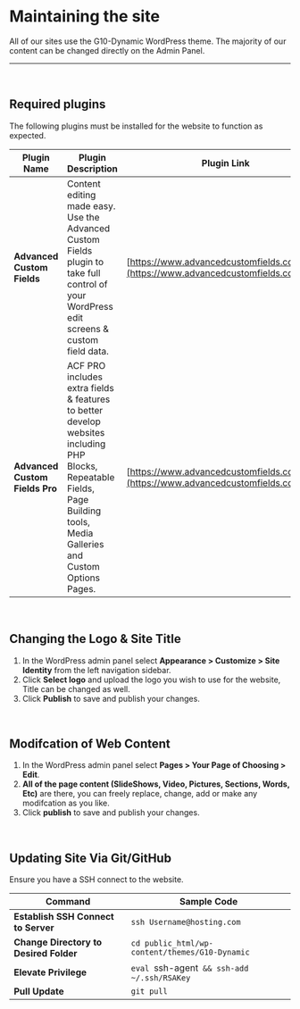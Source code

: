 # Maintaining the site
All of our sites use the G10-Dynamic WordPress theme. The majority of our content can be changed directly on the Admin Panel.
___

<br>

## Required plugins
The following plugins must be installed for the website to function as expected.

Plugin Name | Plugin Description | Plugin Link
--------|--------|--------
**Advanced Custom Fields** | Content editing made easy. Use the Advanced Custom Fields plugin to take full control of your WordPress edit screens & custom field data. | [https://www.advancedcustomfields.com/](https://www.advancedcustomfields.com/)
**Advanced Custom Fields Pro** | ACF PRO includes extra fields & features to better develop websites including PHP Blocks, Repeatable Fields, Page Building tools, Media Galleries and Custom Options Pages. | [https://www.advancedcustomfields.com/pro/](https://www.advancedcustomfields.com/pro/)
<br>

## Changing the Logo & Site Title
1. In the WordPress admin panel select **Appearance > Customize > Site Identity** from the left navigation sidebar.
2. Click **Select logo** and upload the logo you wish to use for the website, Title can be changed as well.
3. Click **Publish** to save and publish your changes.
<br>


## Modifcation of Web Content
1. In the WordPress admin panel select **Pages > Your Page of Choosing > Edit**.
2. **All of the page content (SlideShows, Video, Pictures, Sections, Words, Etc)** are there, you can freely replace, change, add or make any modifcation as you like.
3. Click **publish** to save and publish your changes.
<br>

## Updating Site Via Git/GitHub
Ensure you have a SSH connect to the website. 

Command | Sample Code
-------------|----------------
**Establish SSH Connect to Server** | `ssh Username@hosting.com`
**Change Directory to Desired Folder** | `cd public_html/wp-content/themes/G10-Dynamic`
**Elevate Privilege** | `eval `ssh-agent` && ssh-add ~/.ssh/RSAKey`
**Pull Update** | `git pull`


